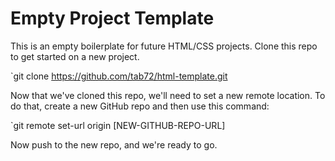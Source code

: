 # Empty Project Template

This is an empty boilerplate for future HTML/CSS projects. Clone this repo to get started on a new project.

`git clone https://github.com/tab72/html-template.git

Now that we've cloned this repo, we'll need to set a new remote location. To do that, create a new GitHub repo and then use this command:

`git remote set-url origin [NEW-GITHUB-REPO-URL]

Now push to the new repo, and we're ready to go.